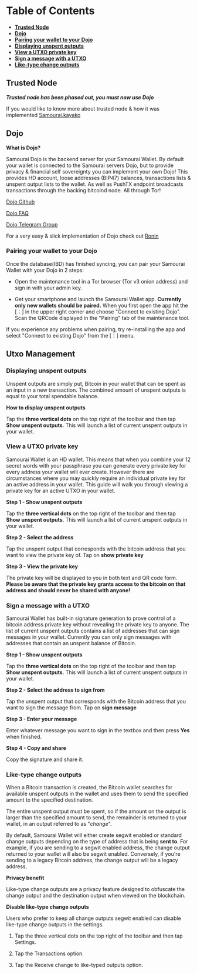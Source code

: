 # Table of Contents
- [**Trusted Node**](https://github.com/Samourai-Wallet/samourai-wallet-android/blob/develop/Guides/Advanced%20Features.md#Trusted-Node)
- [**Dojo**](https://github.com/Samourai-Wallet/samourai-wallet-android/blob/develop/Guides/Advanced%20Features.md#Dojo)
- [**Pairing your wallet to your Dojo**](https://github.com/Samourai-Wallet/samourai-wallet-android/blob/develop/Guides/Advanced%20Features.md#Pairing-your-wallet-to-your-Dojo)
- [**Displaying unspent outputs**](https://github.com/Samourai-Wallet/samourai-wallet-android/blob/develop/Guides/Advanced%20Features.md#Displaying-unspent-outputs)
- [**View a UTXO private key**](https://github.com/Samourai-Wallet/samourai-wallet-android/blob/develop/Guides/Advanced%20Features.md#View-a-UTXO-private-key)
- [**Sign a message with a UTXO**](https://github.com/Samourai-Wallet/samourai-wallet-android/blob/develop/Guides/Advanced%20Features.md#Sign-a-message-with-a-UTXO)
- [**Like-type change outputs**](https://github.com/Samourai-Wallet/samourai-wallet-android/blob/develop/Guides/Advanced%20Features.md#Like-type-change-outputs)



## Trusted Node

**_Trusted node has been phased out, you must now use Dojo_**

If you would like to know more about trusted node & how it was implemented [Samourai.kayako](https://samourai.kayako.com/section/15-Trusted-node)

## Dojo

**What is Dojo?**

Samourai Dojo is the backend server for your Samourai Wallet. By default your wallet is connected to the Samourai servers Dojo, but to provide privacy & financial self sovereignty you can implement your own Dojo! This provides HD account, loose addresses (BIP47) balances, transactions lists & unspent output lists to the wallet. As well as PushTX endpoint broadcasts transactions through the backing bitcoind node. All through Tor! 

[Dojo Github](https://github.com/Samourai-Wallet/samourai-dojo)

[Dojo FAQ](https://github.com/Crazyk031/samourai-wallet-android/blob/develop/Guides/Dojo.md)

[Dojo Telegram Group](https://t.me/samourai_dojo)

For a very easy & slick implementation of Dojo check out [Ronin](https://github.com/RoninDojo/RoninDojo)

### Pairing your wallet to your Dojo

Once the database(IBD) has finished syncing, you can pair your Samourai Wallet with your Dojo in 2 steps:

- Open the maintenance tool in a Tor browser (Tor v3 onion address) and sign in with your admin key.

- Get your smartphone and launch the Samourai Wallet app. **Currently only new wallets should be paired.** When you first open the app hit the [⋮] in the upper right corner and choose  "Connect to existing Dojo". Scan the QRCode displayed in the "Pairing" tab of the maintenance tool.

If you experience any problems when pairing, try re-installing the app and select "Connect to existing Dojo" from the [⋮] menu.

## Utxo Management 

### Displaying unspent outputs

Unspent outputs are simply put, Bitcoin in your wallet that can be spent as an input in a new transaction. The combined amount of unspent outputs is equal to your total spendable balance. 

**How to display unspent outputs**

Tap the **three vertical dots** on the top right of the toolbar and then tap **Show unspent outputs**. This will launch a list of current unspent outputs in your wallet.

### View a UTXO private key

Samourai Wallet is an HD wallet. This means that when you combine your 12 secret words with your passphrase you can generate every private key for every address your wallet will ever create. However there are circumstances where you may quickly require an individual private key for an active address in your wallet. This guide will walk you through viewing a private key for an active UTXO in your wallet.

**Step 1 - Show unspent outputs**

Tap the **three vertical dots** on the top right of the toolbar and then tap **Show unspent outputs**. This will launch a list of current unspent outputs in your wallet.

**Step 2 - Select the address**

Tap the unspent output that corresponds with the bitcoin address that you want to view the private key of. Tap on **show private key**

**Step 3 - View the private key**

The private key will be displayed to you in both text and QR code form. **Please be aware that the private key grants access to the bitcoin on that address and should never be shared with anyone!**

### Sign a message with a UTXO

Samourai Wallet has built-in signature generation to prove control of a bitcoin address private key without revealing the private key to anyone. The list of current unspent outputs contains a list of addresses that can sign messages in your wallet. Currently you can only sign messages with addresses that contain an unspent balance of Bitcoin. 

**Step 1 - Show unspent outputs**

Tap the **three vertical dots** on the top right of the toolbar and then tap **Show unspent outputs**. This will launch a list of current unspent outputs in your wallet.

**Step 2 - Select the address to sign from**

Tap the unspent output that corresponds with the Bitcoin address that you want to sign the message from. Tap on **sign message**

**Step 3 - Enter your message**

Enter whatever message you want to sign in the textbox and then press **Yes** when finished.

**Step 4 - Copy and share**

Copy the signature and share it.

### Like-type change outputs

When a Bitcoin transaction is created, the Bitcoin wallet searches for available unspent outputs in the wallet and uses them to send the specified amount to the specified destination. 

The entire unspent output must be spent, so if the amount on the output is larger than the specified amount to send, the remainder is returned to your wallet, in an output referred to as "_change_".

By default, Samourai Wallet will either create segwit enabled or standard change outputs depending on the type of address that is being **sent to**. For example, if you are sending to a segwit enabled address, the change output returned to your wallet will also be segwit enabled. Conversely, if you're sending to a legacy Bitcoin address, the change output will be a legacy address. 

**Privacy benefit**

Like-type change outputs are a privacy feature designed to obfuscate the change output and the destination output when viewed on the blockchain. 

**Disable like-type change outputs**

Users who prefer to keep all change outputs segwit enabled can disable like-type change outputs in the settings.

1. Tap the three vertical dots on the top right of the toolbar and then tap Settings.

2. Tap the Transactions option.

3. Tap the Receive change to like-typed outputs option.
